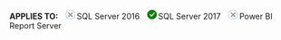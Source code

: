 **APPLIES TO:** ![No](media/no-icon.png)SQL Server 2016 ![Yes](media/yes-icon.png)SQL Server 2017 ![No](media/no-icon.png)Power BI Report Server